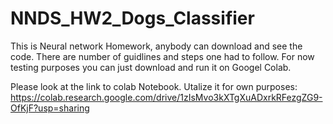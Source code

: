 # NNDS_HW2_Dogs_Classifier
This is Neural network Homework, anybody can download and see the code. There are number of guidlines and steps one had to follow. For now testing purposes you can just download and run it on Googel Colab.


Please look at the link to colab Notebook. Utalize it for own purposes:
https://colab.research.google.com/drive/1zIsMvo3kXTgXuADxrkRFezgZG9-OfKjF?usp=sharing
